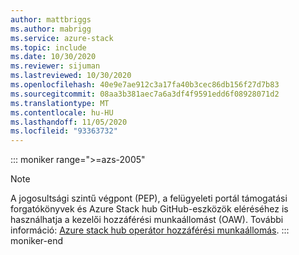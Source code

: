 ```yaml
---
author: mattbriggs
ms.author: mabrigg
ms.service: azure-stack
ms.topic: include
ms.date: 10/30/2020
ms.reviewer: sijuman
ms.lastreviewed: 10/30/2020
ms.openlocfilehash: 40e9e7ae912c3a17fa40b3cec86db156f27d7b83
ms.sourcegitcommit: 08aa3b381aec7a6a3df4f9591edd6f08928071d2
ms.translationtype: MT
ms.contentlocale: hu-HU
ms.lasthandoff: 11/05/2020
ms.locfileid: "93363732"
---
```

::: moniker range=">=azs-2005"
> [!Note] 
> A jogosultsági szintű végpont (PEP), a felügyeleti portál támogatási forgatókönyvek és Azure Stack hub GitHub-eszközök eléréséhez is használhatja a kezelői hozzáférési munkaállomást (OAW). További információ: [Azure stack hub operátor hozzáférési munkaállomás](/azure-stack/operator/operator-access-workstation).
::: moniker-end